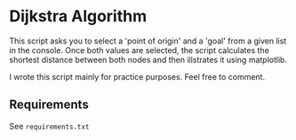 # Dijkstra Algorithm
This script asks you to select a 'point of origin' and a 'goal' from a given list in the console. Once both values are selected, the script calculates the shortest distance between both nodes and then illstrates it using matplotlib.

I wrote this script mainly for practice purposes. Feel free to comment.


## Requirements
See ``requirements.txt``
